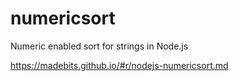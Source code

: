 numericsort
=================================

Numeric enabled sort for strings in Node.js

https://madebits.github.io/#r/nodejs-numericsort.md